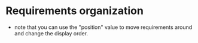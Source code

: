 # Requirements organization
- note that you can use the "position" value to move requirements around and change the display order.
